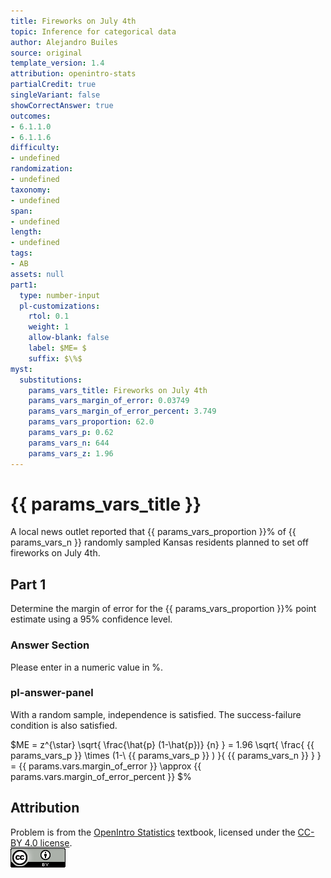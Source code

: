 ```yaml
---
title: Fireworks on July 4th
topic: Inference for categorical data
author: Alejandro Builes
source: original
template_version: 1.4
attribution: openintro-stats
partialCredit: true
singleVariant: false
showCorrectAnswer: true
outcomes:
- 6.1.1.0
- 6.1.1.6
difficulty:
- undefined
randomization:
- undefined
taxonomy:
- undefined
span:
- undefined
length:
- undefined
tags:
- AB
assets: null
part1:
  type: number-input
  pl-customizations:
    rtol: 0.1
    weight: 1
    allow-blank: false
    label: $ME= $
    suffix: $\%$
myst:
  substitutions:
    params_vars_title: Fireworks on July 4th
    params_vars_margin_of_error: 0.03749
    params_vars_margin_of_error_percent: 3.749
    params_vars_proportion: 62.0
    params_vars_p: 0.62
    params_vars_n: 644
    params_vars_z: 1.96
---
```

# {{ params_vars_title }}
A local news outlet reported that {{ params_vars_proportion }}% of {{ params_vars_n }} randomly sampled Kansas residents planned to set off fireworks on July 4th.

## Part 1

Determine the margin of error for the {{ params_vars_proportion }}% point estimate using a 95% confidence level.

### Answer Section

Please enter in a numeric value in %.

### pl-answer-panel

With a random sample, independence is satisfied. The success-failure condition is also satisfied.

$ME = z^{\star} \sqrt{ \frac{\hat{p} (1-\hat{p})} {n} } = 1.96 \sqrt{ \frac{ {{ params_vars_p }} \times  (1-\ {{ params_vars_p }} ) }{ {{ params_vars_n }} } } = {{ params.vars.margin_of_error }} \approx {{ params.vars.margin_of_error_percent }} $%

## Attribution

Problem is from the [OpenIntro Statistics](https://openintro.org/book/os/) textbook, licensed under the [CC-BY 4.0 license](https://creativecommons.org/licenses/by/4.0/).<br>![Image representing the Creative Commons 4.0 BY license.](https://raw.githubusercontent.com/firasm/bits/master/by.png)